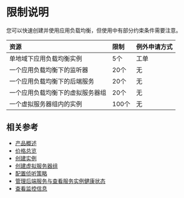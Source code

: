# 限制说明

您可以快速创建并使用应用负载均衡，但使用中有部分约束条件需要注意。


| 资源	| 限制	| 例外申请方式 |
| :- | :- | :- |
|单地域下应用负载均衡实例	|5个	|工单|
|一个应用负载均衡下的监听器	|20个	|无|
|一个应用负载均衡下的后端服务	|20个	|无|
|一个应用负载均衡下的虚拟服务器组	|20个|	无|
|一个虚拟服务器组内的实例	|100个|	无|


## 相关参考

- [产品概述](../Introduction/Overview.md)
- [价格总览](../Pricing/Price-Overview.md)
- [创建实例](../Getting-Started/Create-Instance.md)
- [创建虚拟服务器组](../Operation-Guide/TargetGroup-Management.md)
- [配置侦听策略](../Operation-Guide/Listener-Management.md)
- [管理后端服务与查看服务实例健康状态](../Operation-Guide/Backend-Management.md)
- [查看监控信息](../Operation-Guide/Monitoring.md)
